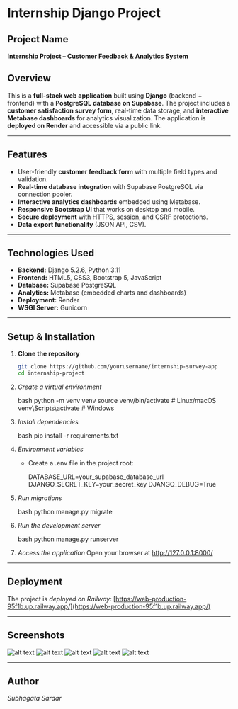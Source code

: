 # Internship Django Project

## Project Name

**Internship Project – Customer Feedback & Analytics System**

## Overview

This is a **full-stack web application** built using **Django** (backend + frontend) with a **PostgreSQL database on Supabase**. The project includes a **customer satisfaction survey form**, real-time data storage, and **interactive Metabase dashboards** for analytics visualization. The application is **deployed on Render** and accessible via a public link.

---

## Features

* User-friendly **customer feedback form** with multiple field types and validation.
* **Real-time database integration** with Supabase PostgreSQL via connection pooler.
* **Interactive analytics dashboards** embedded using Metabase.
* **Responsive Bootstrap UI** that works on desktop and mobile.
* **Secure deployment** with HTTPS, session, and CSRF protections.
* **Data export functionality** (JSON API, CSV).

---

## Technologies Used

* **Backend:** Django 5.2.6, Python 3.11
* **Frontend:** HTML5, CSS3, Bootstrap 5, JavaScript
* **Database:** Supabase PostgreSQL
* **Analytics:** Metabase (embedded charts and dashboards)
* **Deployment:** Render
* **WSGI Server:** Gunicorn

---

## Setup & Installation

1. **Clone the repository**

   ```bash
   git clone https://github.com/yourusername/internship-survey-app
   cd internship-project

2. *Create a virtual environment*

   bash
   python -m venv venv
   source venv/bin/activate   # Linux/macOS
   venv\Scripts\activate      # Windows
   

3. *Install dependencies*

   bash
   pip install -r requirements.txt
   

4. *Environment variables*

   * Create a .env file in the project root:

     
     DATABASE_URL=your_supabase_database_url
     DJANGO_SECRET_KEY=your_secret_key
     DJANGO_DEBUG=True
     

5. *Run migrations*

   bash
   python manage.py migrate
   

6. *Run the development server*

   bash
   python manage.py runserver
   

7. *Access the application*
   Open your browser at http://127.0.0.1:8000/

---

## Deployment

The project is *deployed on Railway*:
[https://web-production-95f1b.up.railway.app/](https://web-production-95f1b.up.railway.app/)

---

## Screenshots

![alt text](img1.png)
![alt text](img2.png) 
![alt text](img3.png) 
![alt text](img4.png) 
![alt text](img5.png)

---

## Author

*Subhagata Sardar*
